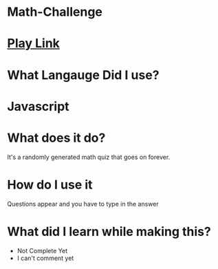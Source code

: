 # Math-Challenge

<a href="https://justicepro.github.io/Math-Challenge/"><h1>Play Link</h1></a>
<h1>What Langauge Did I use?</h1>
<h1>Javascript</h1>
<h1>What does it do?</h1>
It's a randomly generated math quiz that goes on forever.<br>
<h1>How do I use it</h1>
Questions appear and you have to type in the answer<br>
<h1>What did I learn while making this?</h1>
<ul>
  <li>Not Complete Yet</li>
  <li>I can't comment yet</li>
</ul>

